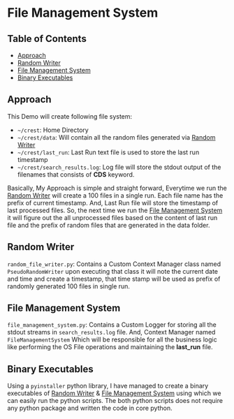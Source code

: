 # File Management System

## Table of Contents
- [Approach](#Approach)
- [Random Writer](#Random-Writer)
- [File Management System](#File-Management-System)
- [Binary Executables](#binary-executables)

## Approach
This Demo will create following file system:
 - `~/crest`: Home Directory
 - `~/crest/data`: Will contain all the random files generated via [Random Writer](#random-writer)
 - `~/crest/last_run`: Last Run text file is used to store the last run timestamp
 - `~/crest/search_results.log`: Log file will store the stdout output of the filenames that consists of **CDS** keyword.

Basically, My Approach is simple and straight forward, Everytime we run the [Random Writer](#random-writer) will create a 100 files in a single run. Each file name has the prefix of current timestamp.  And, Last Run file will store the timestamp of last processed files. So, the next time we run the [File Management System](#File-Management-System) it will figure out the all unprocessed files based on the content of last run file and the prefix of random files that are generated in the data folder.   


## Random Writer
 ```random_file_writer.py```: Contains a Custom Context Manager class named `PseudoRandomWriter` upon executing that class it will note the current date and time and create a timestamp, that time stamp will be used as prefix of randomly generated 100 files in single run.

## File Management System
```file_management_system.py```: Contains a Custom Logger for storing all the stdout streams in `search_results.log` file. And, Context Manager named `FileManagementSystem` Which will be responsible for all the business logic like performing the OS File operations and maintaining the **last_run** file.   

## Binary Executables
Using a `pyinstaller` python library, I have managed to create a binary executables of [Random Writer](#Random-Writer) & [File Management System](#File-Management-System) using which we can easily run the python scripts. The both python scripts does not require any python package and written the code in core python.
